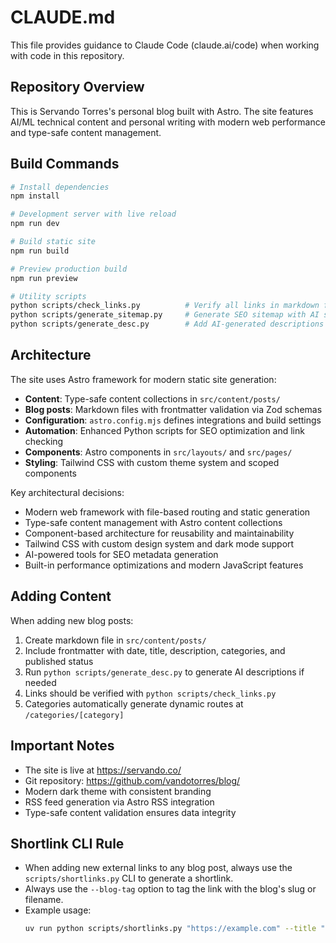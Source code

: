 # CLAUDE.md

This file provides guidance to Claude Code (claude.ai/code) when working with code in this repository.

## Repository Overview

This is Servando Torres's personal blog built with Astro. The site features AI/ML technical content and personal writing with modern web performance and type-safe content management.

## Build Commands

```bash
# Install dependencies
npm install

# Development server with live reload
npm run dev

# Build static site
npm run build

# Preview production build
npm run preview

# Utility scripts
python scripts/check_links.py          # Verify all links in markdown files
python scripts/generate_sitemap.py     # Generate SEO sitemap with AI summaries
python scripts/generate_desc.py        # Add AI-generated descriptions to posts
```

## Architecture

The site uses Astro framework for modern static site generation:

- **Content**: Type-safe content collections in `src/content/posts/`
- **Blog posts**: Markdown files with frontmatter validation via Zod schemas
- **Configuration**: `astro.config.mjs` defines integrations and build settings
- **Automation**: Enhanced Python scripts for SEO optimization and link checking
- **Components**: Astro components in `src/layouts/` and `src/pages/`
- **Styling**: Tailwind CSS with custom theme system and scoped components

Key architectural decisions:

- Modern web framework with file-based routing and static generation
- Type-safe content management with Astro content collections
- Component-based architecture for reusability and maintainability
- Tailwind CSS with custom design system and dark mode support
- AI-powered tools for SEO metadata generation
- Built-in performance optimizations and modern JavaScript features

## Adding Content

When adding new blog posts:

1. Create markdown file in `src/content/posts/`
2. Include frontmatter with date, title, description, categories, and published status
3. Run `python scripts/generate_desc.py` to generate AI descriptions if needed
4. Links should be verified with `python scripts/check_links.py`
5. Categories automatically generate dynamic routes at `/categories/[category]`

## Important Notes

- The site is live at https://servando.co/
- Git repository: https://github.com/vandotorres/blog/
- Modern dark theme with consistent branding
- RSS feed generation via Astro RSS integration
- Type-safe content validation ensures data integrity

## Shortlink CLI Rule

- When adding new external links to any blog post, always use the `scripts/shortlinks.py` CLI to generate a shortlink.
- Always use the `--blog-tag` option to tag the link with the blog's slug or filename.
- Example usage:
  ```bash
  uv run python scripts/shortlinks.py "https://example.com" --title "Descriptive Title" --desc "Short description" --tags "tag1,tag2" --external-id "unique-id-for-link" --blog-tag "blog-slug"
  ```